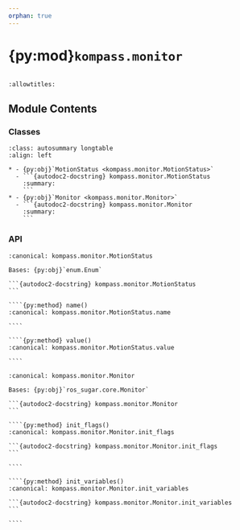 ```yaml
---
orphan: true
---
```


# {py:mod}`kompass.monitor`

```{py:module} kompass.monitor
```

```{autodoc2-docstring} kompass.monitor
:allowtitles:
```

## Module Contents

### Classes

````{list-table}
:class: autosummary longtable
:align: left

* - {py:obj}`MotionStatus <kompass.monitor.MotionStatus>`
  - ```{autodoc2-docstring} kompass.monitor.MotionStatus
    :summary:
    ```
* - {py:obj}`Monitor <kompass.monitor.Monitor>`
  - ```{autodoc2-docstring} kompass.monitor.Monitor
    :summary:
    ```
````

### API

`````{py:class} MotionStatus(*args, **kwds)
:canonical: kompass.monitor.MotionStatus

Bases: {py:obj}`enum.Enum`

```{autodoc2-docstring} kompass.monitor.MotionStatus
```

````{py:method} name()
:canonical: kompass.monitor.MotionStatus.name

````

````{py:method} value()
:canonical: kompass.monitor.MotionStatus.value

````

`````

`````{py:class} Monitor(components_names: typing.List[str], enable_health_status_monitoring: bool = True, events: typing.Optional[typing.List[kompass.event.Event]] = None, actions: typing.Optional[typing.Dict[str, kompass.actions.Action]] = None, config: typing.Optional[kompass.config.BaseConfig] = None, services_components: typing.Optional[typing.List[kompass.components.component.Component]] = None, action_servers_components: typing.Optional[typing.List[kompass.components.component.Component]] = None, activate_on_start: typing.Optional[typing.List[kompass.components.component.Component]] = None, start_on_init: bool = False, component_name: str = 'monitor', callback_group: typing.Optional[typing.Union[rclpy.callback_groups.MutuallyExclusiveCallbackGroup, rclpy.callback_groups.ReentrantCallbackGroup]] = None, **kwargs)
:canonical: kompass.monitor.Monitor

Bases: {py:obj}`ros_sugar.core.Monitor`

```{autodoc2-docstring} kompass.monitor.Monitor
```

````{py:method} init_flags()
:canonical: kompass.monitor.Monitor.init_flags

```{autodoc2-docstring} kompass.monitor.Monitor.init_flags
```

````

````{py:method} init_variables()
:canonical: kompass.monitor.Monitor.init_variables

```{autodoc2-docstring} kompass.monitor.Monitor.init_variables
```

````

`````
